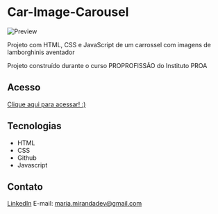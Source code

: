 # Car-Image-Carousel

![Preview](https://github.com/MaduSales/Car-Image-Carousel/assets/166547195/cd3b3672-a6b2-4d06-bec3-22e7dbecdf1e)


Projeto com HTML, CSS e JavaScript de um carrossel com imagens de lamborghinis aventador

Projeto construído durante o curso PROPROFISSÃO do Instituto PROA


## Acesso

[Clique aqui para acessar! :)](https://madusales.github.io/Car-Image-Carousel/)

## Tecnologias
- HTML
- CSS
- Github
- Javascript

## Contato
[LinkedIn](https://www.linkedin.com/in/mariaeduardasales)
E-mail: maria.mirandadev@gmail.com
